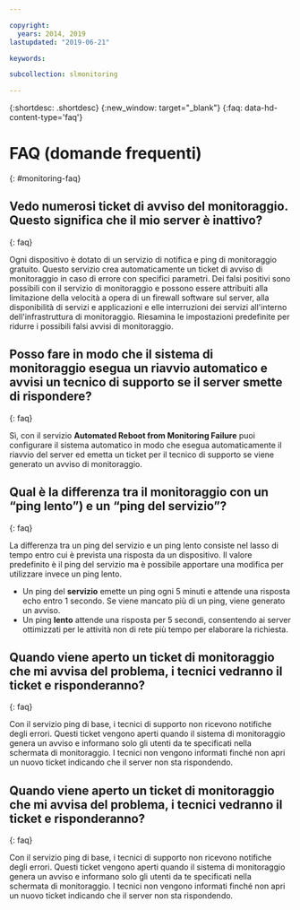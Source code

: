 ```yaml
---

copyright:
  years: 2014, 2019
lastupdated: "2019-06-21"

keywords:

subcollection: slmonitoring

---
```


{:shortdesc: .shortdesc}
{:new_window: target="_blank"}
{:faq: data-hd-content-type='faq'}

# FAQ (domande frequenti)
{: #monitoring-faq}

## Vedo numerosi ticket di avviso del monitoraggio. Questo significa che il mio server è inattivo?
{: faq}

Ogni dispositivo è dotato di un servizio di notifica e ping di monitoraggio gratuito. Questo servizio crea automaticamente un ticket di avviso di monitoraggio in caso di errore con specifici parametri. Dei falsi positivi sono possibili con il servizio di monitoraggio e possono essere attribuiti alla limitazione della velocità a opera di un firewall software sul server, alla disponibilità di servizi e applicazioni e elle interruzioni dei servizi all'interno dell'infrastruttura di monitoraggio. Riesamina le impostazioni predefinite per ridurre i possibili falsi avvisi di monitoraggio.

## Posso fare in modo che il sistema di monitoraggio esegua un riavvio automatico e avvisi un tecnico di supporto se il server smette di rispondere?
{: faq}

Sì, con il servizio **Automated Reboot from Monitoring Failure** puoi configurare il sistema automatico in modo che esegua automaticamente il riavvio del server ed emetta un ticket per il tecnico di supporto se viene generato un avviso di monitoraggio.

## Qual è la differenza tra il monitoraggio con un “ping lento”) e un “ping del servizio”?
{: faq}

La differenza tra un ping del servizio e un ping lento consiste nel lasso di tempo entro cui è prevista una risposta da un dispositivo. Il valore predefinito è il ping del servizio ma è possibile apportare una modifica per utilizzare invece un ping lento.

* Un ping del **servizio** emette un ping ogni 5 minuti e attende una risposta echo entro 1 secondo. Se viene mancato più di un ping, viene generato un avviso.
* Un ping **lento** attende una risposta per 5 secondi, consentendo ai server ottimizzati per le attività non di rete più tempo per elaborare la richiesta.


## Quando viene aperto un ticket di monitoraggio che mi avvisa del problema, i tecnici vedranno il ticket e risponderanno?
{: faq}

Con il servizio ping di base, i tecnici di supporto non ricevono notifiche degli errori. Questi ticket vengono aperti quando il sistema di monitoraggio genera un avviso e informano solo gli utenti da te specificati nella schermata di monitoraggio. I tecnici non vengono informati finché non apri un nuovo ticket indicando che il server non sta rispondendo.


## Quando viene aperto un ticket di monitoraggio che mi avvisa del problema, i tecnici vedranno il ticket e risponderanno?
{: faq}

Con il servizio ping di base, i tecnici di supporto non ricevono notifiche degli errori. Questi ticket vengono aperti quando il sistema di monitoraggio genera un avviso e informano solo gli utenti da te specificati nella schermata di monitoraggio. I tecnici non vengono informati finché non apri un nuovo ticket indicando che il server non sta rispondendo.
